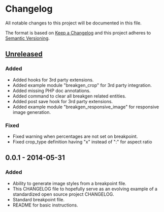 # Changelog
All notable changes to this project will be documented in this file.

The format is based on [Keep a Changelog](http://keepachangelog.com/en/1.0.0/)
and this project adheres to [Semantic Versioning](http://semver.org/spec/v2.0.0.html).

## [Unreleased]
### Added
- Added hooks for 3rd party extensions.
- Added example module "breakgen_crop" for 3rd party integration.
- Added missing PHP doc annotations.
- Added command to clear all breakgen related entities.
- Added post save hook for 3rd party extensions.
- Added example module "breakgen_responsive_image" for responsive image generation.

### Fixed
- Fixed warning when percentages are not set on breakpoint.
- Fixed crop_type definition having "x" instead of ":" for aspect ratio

## 0.0.1 - 2014-05-31
### Added
- Ability to generate image styles from a breakpoint file.
- This CHANGELOG file to hopefully serve as an evolving example of a
  standardized open source project CHANGELOG.
- Standard breakpoint file.
- README for basic instructions.

[Unreleased]: https://github.com/tamtamnl/Drupal-Breakgen/compare/v0.0.1...HEAD